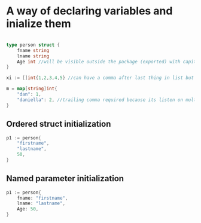 # A way of declaring variables and inialize them
``` go

type person struct {
    fname string
    lname string
    Age int //will be visible outside the package (exported) with capital latter
}

xi := []int{1,2,3,4,5} //can have a comma after last thing in list but not required

m = map[string]int{
    "dan": 1, 
    "daniella": 2, //trailing comma required because its listen on multiple lines.
}
```

## Ordered struct initialization 
``` go
p1 := person{
    "firstname",
    "lastname",
    50,
}
```

## Named parameter initialization
```go
p1 := person{
    fname: "firstname",
    lname: "lastname",
    Age: 50,
}
```